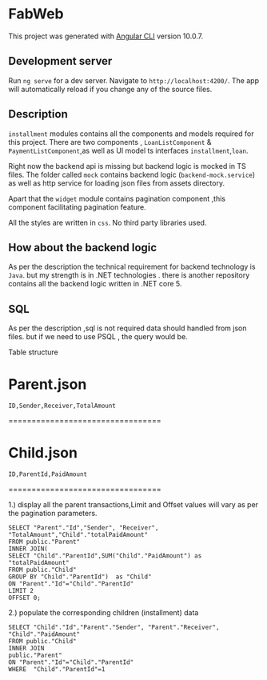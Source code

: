 # FabWeb

This project was generated with [Angular CLI](https://github.com/angular/angular-cli) version 10.0.7.

## Development server

Run `ng serve` for a dev server. Navigate to `http://localhost:4200/`. The app will automatically reload if you change any of the source files.

## Description

   `installment` modules contains all the components and models required for this project. There are two components ,
   `LoanListComponent` & `PaymentListComponent`,as well as UI model ts interfaces `installment`,`loan`.

   Right now the backend api is missing but backend logic is mocked in TS files. The folder called `mock` contains
   backend logic (`backend-mock.service`) as well as http service for loading json files from assets directory.
  
   Apart that the `widget` module contains pagination component ,this component facilitating pagination feature.

   All the styles are written in `css`. No third party libraries used.

## How about the backend logic
   
   As per the  description the technical requirement for backend technology is `Java`. but my strength is in .NET technologies . there is another repository contains all the backend logic written in .NET core 5.


## SQL

   As per the description ,sql is not required data should handled from json files. but if we need to use PSQL , the query would be.

   Table structure

   Parent.json
   =================================

    ID,Sender,Receiver,TotalAmount
   =================================

Child.json
   =================================

    ID,ParentId,PaidAmount
   =================================

1.) display all the parent transactions,Limit and Offset values will vary as per the pagination parameters.
   
    
```
SELECT "Parent"."Id","Sender", "Receiver", "TotalAmount","Child"."totalPaidAmount"
FROM public."Parent"
INNER JOIN(
SELECT "Child"."ParentId",SUM("Child"."PaidAmount") as "totalPaidAmount"
FROM public."Child"
GROUP BY "Child"."ParentId")  as "Child"
ON "Parent"."Id"="Child"."ParentId"
LIMIT 2
OFFSET 0;
```

2.)  populate the corresponding children (installment) data 

```
SELECT "Child"."Id","Parent"."Sender", "Parent"."Receiver", "Child"."PaidAmount"
FROM public."Child"
INNER JOIN 
public."Parent"
ON "Parent"."Id"="Child"."ParentId"
WHERE  "Child"."ParentId"=1
```
